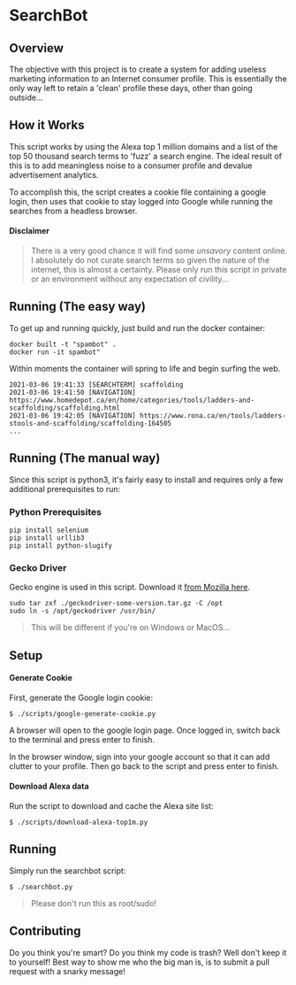 # SearchBot

## Overview

The objective with this project is to create a system for adding useless marketing information to an Internet consumer profile. This is essentially the only way left to retain a 'clean' profile these days, other than going outside... 

## How it Works

This script works by using the Alexa top 1 million domains and a list of the top 50 thousand search terms to 'fuzz' a search engine. The ideal result of this is to add meaningless noise to a consumer profile and devalue advertisement analytics. 

To accomplish this, the script creates a cookie file containing a google login, then uses that cookie to stay logged into Google while running the searches from a headless browser. 

#### Disclaimer
> There is a very good chance it will find some _unsavory_ content online. I absolutely do not curate search terms so given the nature of the internet, this is almost a certainty. Please only run this script in private or an environment without any expectation of civility... 

## Running (The easy way)

To get up and running quickly, just build and run the docker container: 

    docker built -t "spambot" .
    docker run -it spambot"

Within moments the container will spring to life and begin surfing the web. 

```
2021-03-06 19:41:33 [SEARCHTERM] scaffolding
2021-03-06 19:41:50 [NAVIGATION] https://www.homedepot.ca/en/home/categories/tools/ladders-and-scaffolding/scaffolding.html
2021-03-06 19:42:05 [NAVIGATION] https://www.rona.ca/en/tools/ladders-stools-and-scaffolding/scaffolding-164505
...
```

## Running (The manual way)

Since this script is python3, it's fairly easy to install and requires only a few additional prerequisites to run: 

### Python Prerequisites

    pip install selenium
    pip install urllib3
    pip install python-slugify

### Gecko Driver

Gecko engine is used in this script. Download it [from Mozilla here](https://github.com/mozilla/geckodriver/releases). 

    sudo tar zxf ./geckodriver-some-version.tar.gz -C /opt
    sudo ln -s /opt/geckodriver /usr/bin/

> This will be different if you're on Windows or MacOS...



## Setup

#### Generate Cookie

First, generate the Google login cookie: 

    $ ./scripts/google-generate-cookie.py

A browser will open to the google login page. Once logged in, switch back to the terminal and press enter to finish. 

In the browser window, sign into your google account so that it can add clutter to your profile. Then go back to the script and press enter to finish. 

#### Download Alexa data

Run the script to download and cache the Alexa site list: 

    $ ./scripts/download-alexa-top1m.py



## Running

Simply run the searchbot script: 

    $ ./searchbot.py

> Please don't run this as root/sudo!

## Contributing

Do you think you're smart? Do you think my code is trash? Well don't keep it to yourself! Best way to show me who the big man is, is to submit a pull request with a snarky message!
